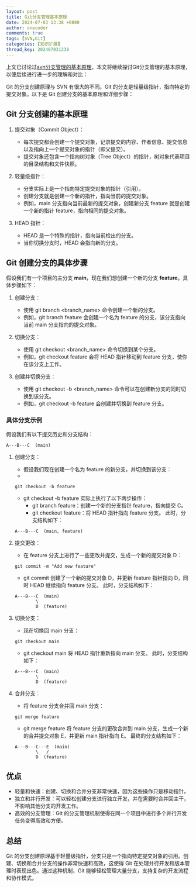 ```yaml
---
layout: post
title: Git分支管理基本原理
date: 2024-07-03 13:38 +0800
author: onecoder
comments: true
tags: [SVN,Git]
categories: [知识扩展]
thread_key: 202407031338
---
```

上文已讨论过[svn分支管理的基本原理](https://www.coderli.com/svn-branch-method/)，本文将继续探讨Git分支管理的基本原理，以便后续进行进一步的理解和对比：
<!--more-->

Git 的分支创建原理与 SVN 有很大的不同。Git 的分支是轻量级指针，指向特定的提交对象。以下是 Git 创建分支的基本原理和详细步骤：
## Git 分支创建的基本原理
1. 提交对象（Commit Object）：
    - 每次提交都会创建一个提交对象，记录提交的内容、作者信息、提交信息以及指向上一个提交对象的指针（即父提交）。
    - 提交对象还包含一个指向树对象（Tree Object）的指针，树对象代表项目的目录结构和文件快照。
  
2. 轻量级指针：
    - 分支实际上是一个指向特定提交对象的指针（引用）。
    - 创建分支就是创建一个新的指针，指向当前的提交对象。
    - 例如，main 分支指向当前最新的提交对象，创建新分支 feature 就是创建一个新的指针 feature，指向相同的提交对象。
     
3. HEAD 指针：
    - HEAD 是一个特殊的指针，指向当前检出的分支。
    - 当你切换分支时，HEAD 会指向新的分支。
  
## Git 创建分支的具体步骤
假设我们有一个项目的主分支 **main**，现在我们想创建一个新的分支 **feature**。具体步骤如下：
1. 创建分支：
    - 使用 git branch <branch_name> 命令创建一个新的分支。
    - 例如，git branch feature 会创建一个名为 feature 的分支，该分支指向当前 main 分支指向的提交对象。
  
2. 切换分支：
    - 使用 git checkout <branch_name> 命令切换到某个分支。
    - 例如，git checkout feature 会将 HEAD 指针移动到 feature 分支，使你在该分支上工作。
  
3. 创建并切换分支：
    - 使用 git checkout -b <branch_name> 命令可以在创建新分支的同时切换到该分支。
    - 例如，git checkout -b feature 会创建并切换到 feature 分支。
  
### 具体分支示例
假设我们有以下提交历史和分支结构：

```plaintext
A---B---C  (main)
```
1. 创建分支：
    - 假设我们现在创建一个名为 feature 的新分支，并切换到该分支：
    - 
    ```git
    git checkout -b feature
    ```

    - git checkout -b feature 实际上执行了以下两步操作：
        - git branch feature：创建一个新的分支指针 feature，指向提交 C。
        - git checkout feature：将 HEAD 指针指向 feature 分支。
    此时，分支结构如下：

    ```plaintext
    A---B---C  (main, feature)
    ```

1. 提交更改：
    - 在 feature 分支上进行了一些更改并提交，生成一个新的提交对象 D：
  
    ```plaintext
    git commit -m "Add new feature"
    ```

    - git commit 创建了一个新的提交对象 D，并更新 feature 指针指向 D，同时 HEAD 继续指向 feature 分支。
    此时，分支结构如下：

    ```plaintext
    A---B---C  (main)
            \
            D  (feature)
    ```
1. 切换分支：
    - 现在切换回 main 分支：

    ```plaintext
    git checkout main
    ```

    - git checkout main 将 HEAD 指针重新指向 main 分支。
    此时，分支结构如下：

    ```plaintext
    A---B---C  (main)
            \
            D  (feature)
    ```

1. 合并分支：
    - 将 feature 分支合并回 main 分支：

    ```plaintext
    git merge feature
    ```
    - git merge feature 将 feature 分支的更改合并到 main 分支，生成一个新的合并提交对象 E，并更新 main 指针指向 E。
    最终的分支结构如下：

    ```plaintext
    A---B---C---E  (main)
            \   /
            D  (feature)
    ```

## 优点
- 轻量和快速：创建、切换和合并分支非常快速，因为这些操作只是移动指针。
- 独立和并行开发：可以轻松创建分支进行独立开发，并在需要时合并回主干，不影响其他分支的开发工作。
- 高效的分支管理：Git 的分支管理机制使得在同一个项目中进行多个并行开发任务变得高效和方便。
  
## 总结
Git 的分支创建原理基于轻量级指针，分支只是一个指向特定提交对象的引用。创建、切换和合并分支的操作非常快速和高效，这使得 Git 在处理并行开发和版本管理时表现出色。通过这种机制，Git 能够轻松管理大量分支，支持复杂的开发流程和协作模式。